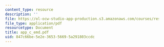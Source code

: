 ```yaml
---
content_type: resource
description: ''
file: https://ol-ocw-studio-app-production.s3.amazonaws.com/courses/res-6-003-electromechanical-dynamics-spring-2009/847c66be5e2e365356695a291803ccdc_app_c_emd.pdf
file_type: application/pdf
resourcetype: Document
title: app_c_emd.pdf
uid: 847c66be-5e2e-3653-5669-5a291803ccdc
---
```

